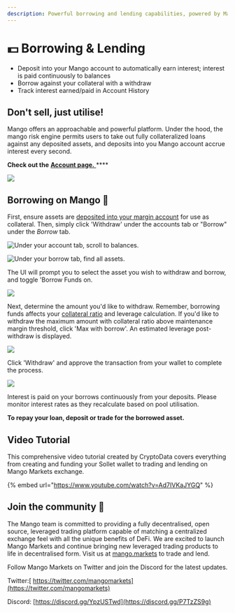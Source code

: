```yaml
---
description: Powerful borrowing and lending capabilities, powered by Mango.
---
```


# 💵 Borrowing & Lending

* Deposit into your Mango account to automatically earn interest; interest is paid continuously to balances
* Borrow against your collateral with a withdraw&#x20;
* Track interest earned/paid in Account History

## Don't sell, just utilise!

Mango offers an approachable and powerful platform. Under the hood, the mango risk engine permits users to take out fully collateralized loans against any deposited assets, and deposits into you Mango account accrue interest every second.

**Check out the** [**Account page.** ](https://trade.mango.markets/account)****

![](../.gitbook/assets/bororor.png)

## **Borrowing on Mango** 🥭

First, ensure assets are [deposited into your margin account](https://docs.mango.markets/tutorials/getting-started#creating-a-margin-account-and-depositing-funds) for use as collateral. Then, simply click 'Withdraw' under the accounts tab or "Borrow" under the _Borrow_ tab.&#x20;

![Under your account tab, scroll to balances.](../.gitbook/assets/wijegh1.png)

![Under your borrow tab, find all assets.](../.gitbook/assets/wijegh2.png)

The UI will prompt you to select the asset you wish to withdraw and borrow, and toggle 'Borrow Funds on.&#x20;

![](../.gitbook/assets/borororor.png)

Next, determine the amount you'd like to withdraw. Remember, borrowing funds affects your [collateral ratio](https://app.gitbook.com/@blockworksfoundation/s/mango/\~/drafts/-MZPLylXCNfAFWlrfxMI/tutorials/trade-on-mango.markets#how-to-trade-with-leverage) and leverage calculation. If you'd like to withdraw the maximum amount with collateral ratio above maintenance margin threshold, click 'Max with borrow'. An estimated leverage post-withdraw is displayed.&#x20;

![](../.gitbook/assets/borororor2.png)

&#x20;Click 'Withdraw' and approve the transaction from your wallet to complete the process.

![](../.gitbook/assets/borororor5.png)

Interest is paid on your borrows continuously from your deposits. Please monitor interest rates as they recalculate based on pool utilisation.&#x20;

**To repay your loan, deposit or trade for the borrowed asset.**

## **Video Tutorial**&#x20;

This comprehensive video tutorial created by CryptoData covers everything from creating and funding your Sollet wallet to trading and lending on Mango Markets exchange.

{% embed url="https://www.youtube.com/watch?v=Ad7IVKaJYGQ" %}

## **Join the community** 👾

The Mango team is committed to providing a fully decentralised, open source, leveraged trading platform capable of matching a centralized exchange feel with all the unique benefits of DeFi. We are excited to launch Mango Markets and continue bringing new leveraged trading products to life in decentralised form. Visit us at [mango.markets](https://mango.markets) to trade and lend.

Follow Mango Markets on Twitter and join the Discord for the latest updates.

Twitter:[ https://twitter.com/mangomarkets](https://twitter.com/mangomarkets)

Discord: [https://discord.gg/YpzUSTwd](https://discord.gg/P7TzZS9g)
